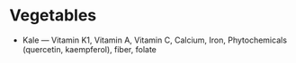 # Vegetables

* Kale — Vitamin K1, Vitamin A, Vitamin C, Calcium, Iron, Phytochemicals (quercetin, kaempferol), fiber, folate
